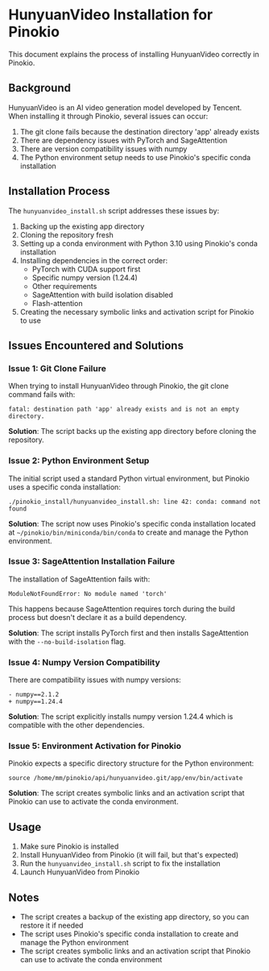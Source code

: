 # HunyuanVideo Installation for Pinokio

This document explains the process of installing HunyuanVideo correctly in Pinokio.

## Background

HunyuanVideo is an AI video generation model developed by Tencent. When installing it through Pinokio, several issues can occur:

1. The git clone fails because the destination directory 'app' already exists
2. There are dependency issues with PyTorch and SageAttention
3. There are version compatibility issues with numpy
4. The Python environment setup needs to use Pinokio's specific conda installation

## Installation Process

The `hunyuanvideo_install.sh` script addresses these issues by:

1. Backing up the existing app directory
2. Cloning the repository fresh
3. Setting up a conda environment with Python 3.10 using Pinokio's conda installation
4. Installing dependencies in the correct order:
   - PyTorch with CUDA support first
   - Specific numpy version (1.24.4)
   - Other requirements
   - SageAttention with build isolation disabled
   - Flash-attention
5. Creating the necessary symbolic links and activation script for Pinokio to use

## Issues Encountered and Solutions

### Issue 1: Git Clone Failure

When trying to install HunyuanVideo through Pinokio, the git clone command fails with:

```
fatal: destination path 'app' already exists and is not an empty directory.
```

**Solution**: The script backs up the existing app directory before cloning the repository.

### Issue 2: Python Environment Setup

The initial script used a standard Python virtual environment, but Pinokio uses a specific conda installation:

```
./pinokio_install/hunyuanvideo_install.sh: line 42: conda: command not found
```

**Solution**: The script now uses Pinokio's specific conda installation located at `~/pinokio/bin/miniconda/bin/conda` to create and manage the Python environment.

### Issue 3: SageAttention Installation Failure

The installation of SageAttention fails with:

```
ModuleNotFoundError: No module named 'torch'
```

This happens because SageAttention requires torch during the build process but doesn't declare it as a build dependency.

**Solution**: The script installs PyTorch first and then installs SageAttention with the `--no-build-isolation` flag.

### Issue 4: Numpy Version Compatibility

There are compatibility issues with numpy versions:

```
- numpy==2.1.2
+ numpy==1.24.4
```

**Solution**: The script explicitly installs numpy version 1.24.4 which is compatible with the other dependencies.

### Issue 5: Environment Activation for Pinokio

Pinokio expects a specific directory structure for the Python environment:

```
source /home/mm/pinokio/api/hunyuanvideo.git/app/env/bin/activate
```

**Solution**: The script creates symbolic links and an activation script that Pinokio can use to activate the conda environment.

## Usage

1. Make sure Pinokio is installed
2. Install HunyuanVideo from Pinokio (it will fail, but that's expected)
3. Run the `hunyuanvideo_install.sh` script to fix the installation
4. Launch HunyuanVideo from Pinokio

## Notes

- The script creates a backup of the existing app directory, so you can restore it if needed
- The script uses Pinokio's specific conda installation to create and manage the Python environment
- The script creates symbolic links and an activation script that Pinokio can use to activate the conda environment 